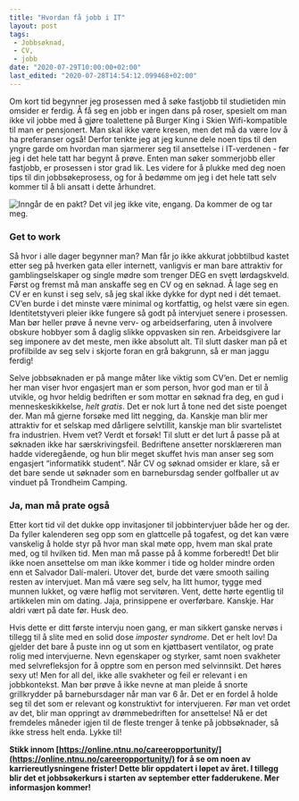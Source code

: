 ```yaml
---
title: "Hvordan få jobb i IT"
layout: post
tags: 
 - Jobbsøknad,
 - CV,
 - jobb
date: "2020-07-29T10:00:00+02:00"
last_edited: "2020-07-28T14:54:12.099468+02:00"
---
```

Om kort tid begynner jeg prosessen med å søke fastjobb til studietiden min omsider er ferdig. Å få seg en jobb er ingen dans på roser, spesielt om man ikke vil jobbe med å gjøre toalettene på Burger King i Skien Wifi-kompatible til man er pensjonert. Man skal ikke være kresen, men det må da være lov å ha preferanser også! Derfor tenkte jeg at jeg kunne dele noen tips til den yngre garde om hvordan man sjarmerer seg til ansettelse i IT-verdenen - før jeg i det hele tatt har begynt å prøve. Enten man søker sommerjobb eller fastjobb, er prosessen i stor grad lik. Les videre for å plukke med deg noen tips til din jobbsøkeprosess, og for å bedømme om jeg i det hele tatt selv kommer til å bli ansatt i dette århundret.

![Inngår de en pakt? Det vil jeg ikke vite, engang. Da kommer de og tar meg.](https://online.ntnu.no/media/images/responsive/ce687c3a-cf03-4b9c-868c-8c11b9e101d4.png)

### Get to work

Så hvor i alle dager begynner man? Man får jo ikke akkurat jobbtilbud kastet etter seg på hverken gata eller internett, vanligvis er man bare attraktiv for gamblingselskaper og single mødre som trenger DEG en svett lørdagskveld. Først og fremst må man anskaffe seg en CV og en søknad. Å lage seg en CV er en kunst i seg selv, så jeg skal ikke dykke for dypt ned i dét temaet. CV’en burde i det minste være minimal og kortfattig, og helst være sin egen. Identitetstyveri pleier ikke fungere så godt på intervjuet senere i prosessen. Man bør heller prøve å nevne verv- og arbeidserfaring, uten å involvere obskure hobbyer som å daglig slikke oppvasken sin ren. Arbeidsgivere lar seg imponere av det meste, men ikke absolutt alt. Til slutt dasker man på et profilbilde av seg selv i skjorte foran en grå bakgrunn, så er man jaggu ferdig!

Selve jobbsøknaden er på mange måter like viktig som CV’en. Det er nemlig her man viser hvor engasjert man er som person, hvor god man er til å utvikle, og hvor heldig bedriften er som mottar en søknad fra deg, en gud i menneskeskikkelse, *helt gratis*. Det er nok lurt å tone ned det siste poenget der. Man må gjerne forsøke med litt negging, da. Kanskje man blir mer attraktiv for et selskap med dårligere selvtillit, kanskje man blir svartelistet fra industrien. Hvem vet? Verdt et forsøk! Til slutt er det lurt å passe på at søknaden ikke har særskrivingsfeil. Bedriftene ansetter norsklæreren man hadde videregående, og hun blir meget skuffet hvis man anser seg som engasjert “informatikk student”. Når CV og søknad omsider er klare, så er det bare sende ut søknader som en barnebursdag sender golfballer ut av vinduet på Trondheim Camping.

### Ja, man må prate også

Etter kort tid vil det dukke opp invitasjoner til jobbintervjuer både her og der. Da fyller kalenderen seg opp som en glattcelle på togafest, og det kan være vanskelig å holde styr på hvor man skal møte opp, hvem man skal prate med, og til hvilken tid. Men man må passe på å komme forberedt! Det blir ikke noen ansettelse om man ikke kommer i tide og holder mindre orden enn et Salvador Dalí-maleri. Utover det, burde det være smooth sailing resten av intervjuet. Man må være seg selv, ha litt humor, tygge med munnen lukket, og være høflig mot servitøren. Vent, dette hørte egentlig til artikkelen min om dating. Jaja, prinsippene er overførbare. Kanskje. Har aldri vært på date før. Husk deo.

Hvis dette er ditt første intervju noen gang, er man sikkert ganske nervøs i tillegg til å slite med en solid dose *imposter syndrome*. Det er helt lov! Da gjelder det bare å puste inn og ut som en kjøttbasert ventilator, og prate rolig med intervjuerne. Nevn egenskaper og styrker, samt noen svakheter med selvrefleksjon for å opptre som en person med selvinnsikt. Det høres sexy ut! Men for all del, ikke alle svakheter og feil er relevant i en jobbkontekst. Man bør prøve å ikke nevne at man pleide å snorte grillkrydder på barnebursdager når man var 6 år. Det er en fordel å holde seg til det som er relevant og konstruktivt for intervjueren. Før man vet ordet av det, blir man oppringt av drømmebedriften for ansettelse! Nå er det fremdeles måneder igjen til de fleste trenger å tenke på jobbsøknader, så ikke stress helt enda. Lykke til!

**Stikk innom [https://online.ntnu.no/careeropportunity/](https://online.ntnu.no/careeropportunity/) for å se om noen av karriereutlysningene frister! Dette blir oppdatert i løpet av året. I tillegg blir det et jobbsøkerkurs i starten av september etter fadderukene. Mer informasjon kommer!**
